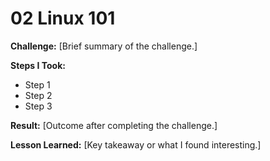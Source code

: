 # 02 Linux 101

**Challenge:** [Brief summary of the challenge.]

**Steps I Took:**
- Step 1
- Step 2
- Step 3

**Result:** [Outcome after completing the challenge.]

**Lesson Learned:** [Key takeaway or what I found interesting.]

